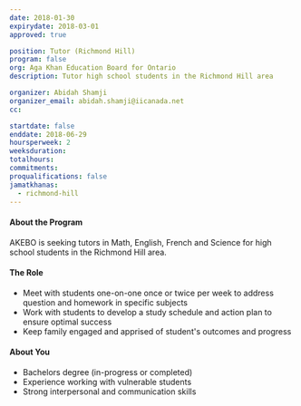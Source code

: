 ```yaml
---
date: 2018-01-30
expirydate: 2018-03-01
approved: true

position: Tutor (Richmond Hill)
program: false
org: Aga Khan Education Board for Ontario
description: Tutor high school students in the Richmond Hill area

organizer: Abidah Shamji
organizer_email: abidah.shamji@iicanada.net
cc:

startdate: false
enddate: 2018-06-29
hoursperweek: 2
weeksduration:
totalhours:
commitments:
proqualifications: false
jamatkhanas:
  - richmond-hill
---
```


#### About the Program

AKEBO is seeking tutors in Math, English, French and Science for high school students in the Richmond Hill area.

#### The Role

- Meet with students one-on-one once or twice per week to address question and homework in specific subjects
- Work with students to develop a study schedule and action plan to ensure optimal success
- Keep family engaged and apprised of student's outcomes and progress

#### About You

- Bachelors degree (in-progress or completed)
- Experience working with vulnerable students
- Strong interpersonal and communication skills
